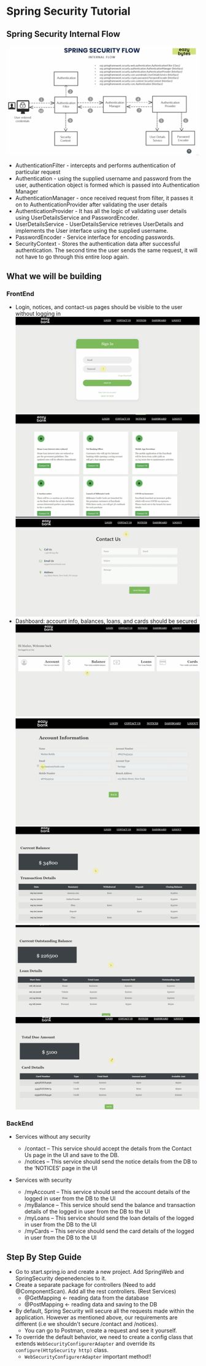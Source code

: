 # Spring Security Tutorial

## Spring Security Internal Flow
![Spring Security Internal Flow](./img/spring-security-internal-flow.png)
* AuthenticationFilter - intercepts and performs authentication of particular request
* Authentication - using the supplied username and password from the user, authentication object is formed which is 
    passed into Authentication Manager
* AuthenticationManager - once received request from filter, it passes it on to AuthenticationProvider after validating
    the user details
* AuthenticationProvider -  It has all the logic of validating user details using UserDetailsService and PasswordEncoder.
* UserDetailsService - UserDetailsService retrieves UserDetails and implements the User interface using the supplied 
    username.
* PasswordEncoder - Service interface for encoding passwords.
* SecurityContext - Stores the authentication data after successful authentication. The second time the user sends 
    the same request, it will not have to go through this entire loop again.

## What we will be building
### FrontEnd
* Login, notices, and contact-us pages should be visible to the user without logging in
![Login](./img/log-in.png)
![Notices](./img/notices.png)
![Contact Us](./img/contact-us.png)
* Dashboard: account info, balances, loans, and cards should be secured
![Dashboard](./img/dashboard.png)
![Account Information](./img/account.png)
![Balance](./img/balance.png)
![Loans](./img/loans.png)
![Cards](./img/cards.png)

### BackEnd
* Services without any security
    * /contact – This service should accept the details from the Contact Us page in the UI and save to the DB.
    * /notices – This service should send the notice details from the DB to the ‘NOTICES’ page in the UI

* Services with security
    * /myAccount – This service should send the account details of the logged in user from the DB to the UI
    * /myBalance – This service should send the balance and transaction details of the logged in user from the DB to
    the UI
    * /myLoans – This service should send the loan details of the logged in user from the DB to the UI
    * /myCards – This service should send the card details of the logged in user from the DB to the UI
    
## Step By Step Guide
* Go to start.spring.io and create a new project. Add SpringWeb and SpringSecurity depenedencies to it.
* Create a separate package for controllers (Need to add @ComponentScan). Add all the rest controllers. (Rest Services)
    * @GetMapping <- reading data from the database
    * @PostMapping <- reading data and saving to the DB 
* By default, Spring Security will secure all the requests made within the application. However as mentioned above, our
    requirements are different (i.e we shouldn't secure /contact and /notices).
    * You can go to Postman, create a request and see it yourself. 
* To override the default behavior, we need to create a config class that extends `WebSecurityConfigurerAdapter` and override its `configure(HttpSecurity http)` class.
    * `WebSecurityConfigurerAdapter` important method!!


